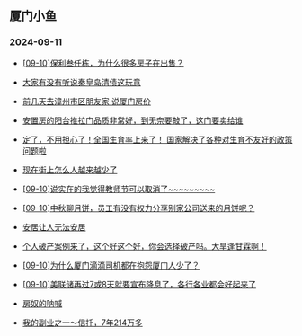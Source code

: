 ## 厦门小鱼 
### 2024-09-11

+ [[09-10]保利叁仟栋，为什么很多房子在出售？](http://bbs.xmfish.com/read-htm-tid-18241895.html)

+ [大家有没有听说秦皇岛清债这玩意](http://bbs.xmfish.com/read-htm-tid-18241788.html)

+ [前几天去漳州市区朋友家 说厦门房价](http://bbs.xmfish.com/read-htm-tid-18241951.html)

+ [安置房的阳台推拉门品质非常好，到无奈要敲了，这门要卖给谁](http://bbs.xmfish.com/read-htm-tid-18241784.html)

+ [定了，不用担心了！全国生育率上来了！ 国家解决了各种对生育不友好的政策问题啦](http://bbs.xmfish.com/read-htm-tid-18241805.html)

+ [现在街上怎么人越来越少了](http://bbs.xmfish.com/read-htm-tid-18241911.html)

+ [[09-10]说实在的我觉得教师节可以取消了~~~~~~~~~](http://bbs.xmfish.com/read-htm-tid-18241985.html)

+ [[09-10]中秋聊月饼，员工有没有权力分享别家公司送来的月饼呢？](http://bbs.xmfish.com/read-htm-tid-18241919.html)

+ [安居让人无法安居](http://bbs.xmfish.com/read-htm-tid-18241969.html)

+ [个人破产案例来了，这个好这个好，你会选择破产吗。大旱逢甘霖啊！](http://bbs.xmfish.com/read-htm-tid-18241844.html)

+ [[09-10]为什么厦门滴滴司机都在抱怨厦门人少了？](http://bbs.xmfish.com/read-htm-tid-18241991.html)

+ [[09-10]美联储再过7或8天就要宣布降息了，各行各业都会好起来了](http://bbs.xmfish.com/read-htm-tid-18242027.html)

+ [房奴的呐喊](http://bbs.xmfish.com/read-htm-tid-18242047.html)

+ [我的副业之一～信托，7年214万多](http://bbs.xmfish.com/read-htm-tid-18242145.html)

